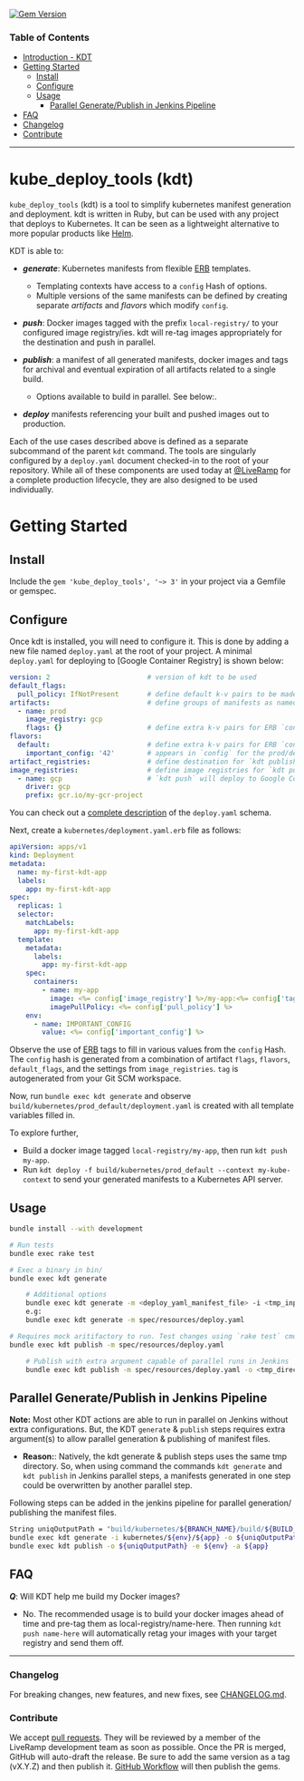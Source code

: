 [![Gem Version](https://badge.fury.io/rb/kube_deploy_tools.svg)](https://badge.fury.io/rb/kube_deploy_tools)


### Table of Contents
- [Introduction - KDT](#kube_deploy_tools-kdt)
- [Getting Started](#getting-started)
    - [Install](#install)
    - [Configure](#configure)
    - [Usage](#configure)
        - [Parallel Generate/Publish in Jenkins Pipeline](#parallel-generatepublish-in-jenkins-pipeline)
- [FAQ](#faq)
- [Changelog](#changelog)
- [Contribute](#contribute)

---

# kube_deploy_tools (kdt)

`kube_deploy_tools` (kdt) is a tool to simplify kubernetes manifest generation
and deployment. 
kdt is written in Ruby, but can be used with any project that deploys to Kubernetes. 
It can be seen as a lightweight alternative to more popular products like [Helm].
 
KDT is able to:

* ***generate***: Kubernetes manifests from flexible [ERB] templates.
  - Templating contexts have access to a `config` Hash of options.
  - Multiple versions of the same manifests can be defined by creating separate *artifacts* and *flavors* which modify `config`.

* ***push***: Docker images tagged with the prefix `local-registry/` to your configured image registry/ies. 
    kdt will re-tag images appropriately for the destination and push in parallel.

* ***publish***: a manifest of all generated manifests, docker images and tags for archival and eventual expiration 
    of all artifacts related to a single build. 
    - Options available to build in parallel. See below:.

* ***deploy*** manifests referencing your built and pushed images out to production.

Each of the use cases described above is defined as a separate subcommand of the parent `kdt` command. The tools are 
singularly configured by a `deploy.yaml` document checked-in to the root of your repository. While all of these 
components are used today at [@LiveRamp](https://github.com/LiveRamp) for a complete production lifecycle, they are also 
designed to be used individually.

# Getting Started

## Install

Include the `gem 'kube_deploy_tools', '~> 3'` in your project via a Gemfile or gemspec.

## Configure

Once kdt is installed, you will need to configure it. This is done by adding a new file named `deploy.yaml` at the 
root of your project. A minimal `deploy.yaml` for deploying to [Google Container Registry] is shown below:

```yaml
version: 2                        # version of kdt to be used
default_flags:
  pull_policy: IfNotPresent       # define default k-v pairs to be made available in ERB's `config` to all artifacts and flavors
artifacts:                        # define groups of manifests as named artifacts for `kdt generate`
  - name: prod
    image_registry: gcp
    flags: {}                     # define extra k-v pairs for ERB `config` during `kdt generate` for a specific artifact
flavors:
  default:                        # define extra k-v pairs for ERB `config` during `kdt generate` for a specific flavor
    important_config: '42'        # appears in `config` for the prod/default flavor, but nowhere else
artifact_registries:              # define destination for `kdt publish`
image_registries:                 # define image registries for `kdt push`
  - name: gcp                     # `kdt push` will deploy to Google Container Registry
    driver: gcp
    prefix: gcr.io/my-gcr-project
```

You can check out a [complete description](schemas/v2.schema.json) of the `deploy.yaml` schema.

Next, create a `kubernetes/deployment.yaml.erb` file as follows:

```yaml
apiVersion: apps/v1
kind: Deployment
metadata:
  name: my-first-kdt-app
  labels:
    app: my-first-kdt-app
spec:
  replicas: 1
  selector:
    matchLabels:
      app: my-first-kdt-app
  template:
    metadata:
      labels:
        app: my-first-kdt-app
    spec:
      containers:
        - name: my-app
          image: <%= config['image_registry'] %>/my-app:<%= config['tag'] %>
          imagePullPolicy: <%= config['pull_policy'] %>
    env:
      - name: IMPORTANT_CONFIG
        value: <%= config['important_config'] %>
```

Observe the use of [ERB] tags to fill in various values from the `config` Hash. The `config` hash
is generated from a combination of artifact `flags`, `flavors`, `default_flags`, and the settings
from `image_registries`. `tag` is autogenerated from your Git SCM workspace.

Now, run `bundle exec kdt generate` and observe
`build/kubernetes/prod_default/deployment.yaml` is created with all template
variables filled in.

To explore further,
* Build a docker image tagged `local-registry/my-app`, then run `kdt push my-app`.
* Run `kdt deploy -f build/kubernetes/prod_default --context my-kube-context` to send your generated
  manifests to a Kubernetes API server.

## Usage

```bash
bundle install --with development

# Run tests
bundle exec rake test

# Exec a binary in bin/
bundle exec kdt generate

    # Additional options 
    bundle exec kdt generate -m <deploy_yaml_manifest_file> -i <tmp_input_directory> -o <tmp_directory> 
    e.g:
    bundle exec kdt generate -m spec/resources/deploy.yaml 

# Requires mock aritifactory to run. Test changes using `rake test` cmd instead
bundle exec kdt publish -m spec/resources/deploy.yaml

    # Publish with extra argument capable of parallel runs in Jenkins
    bundle exec kdt publish -m spec/resources/deploy.yaml -o <tmp_directory> -e <env> -a <app>
```

## Parallel Generate/Publish in Jenkins Pipeline
**Note:** Most other KDT actions are able to run in parallel on Jenkins without extra configurations. 
But, the KDT `generate` & `publish` steps requires extra argument(s) to allow parallel generation & publishing of manifest files.
- **Reason:**: Natively, the kdt generate & publish steps uses the same tmp directory. So, when using command 
the commands `kdt generate` and `kdt publish` in Jenkins parallel steps, a manifests generated in one step 
could be overwritten by another parallel step.

Following steps can be added in the jenkins pipeline for parallel generation/ publishing the manifest files.
```bash
String uniqOutputPath = "build/kubernetes/${BRANCH_NAME}/build/${BUILD_ID}/${env}/${app}/"
bundle exec kdt generate -i kubernetes/${env}/${app} -o ${uniqOutputPath} 
bundle exec kdt publish -o ${uniqOutputPath} -e ${env} -a ${app}
```

## FAQ

***Q***: Will KDT help me build my Docker images?
* No. The recommended usage is to build your docker images ahead of time and pre-tag them as local-registry/name-here.
Then running `kdt push name-here` will automatically retag your images with your target registry and send them off.
---

### Changelog

For breaking changes, new features, and new fixes, see
[CHANGELOG.md](CHANGELOG.md).


### Contribute
We accept [pull requests]. They will be reviewed by a member of the LiveRamp development team as soon as possible.
Once the PR is merged, GitHub will auto-draft the release. Be sure to
add the same version as a tag (vX.Y.Z) and then publish it.
[GitHub Workflow] will then publish the gems.

[GitHub Workflow]: https://github.com/LiveRamp/kube_deploy_tools/blob/master/.github/workflows/release.yml
[pull requests]: https://github.com/LiveRamp/kube_deploy_tools/pulls


[Helm]: https://helm.sh
[ERB]: https://ruby-doc.org/stdlib-2.7.1/libdoc/erb/rdoc/ERB.html

